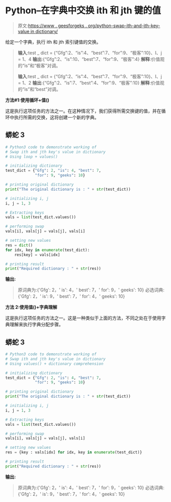 # Python–在字典中交换 ith 和 jth 键的值

> 原文:[https://www . geesforgeks . org/python-swap-ith-and-jth-key-value in dictionary/](https://www.geeksforgeeks.org/python-swap-ith-and-jth-keys-value-in-dictionary/)

给定一个字典，执行 ith 和 jth 索引键值的交换。

> **输入**:test _ dict = {“Gfg”:2、“is”:4、“best”:7、“for”:9、“极客”:10}、I、j = 1、4
> **输出**:{“Gfg”:2、“is”:10、“best”:7、“for”:9、“极客”:4}
> **解释**:价值观的“is”和“极客”对调。
> 
> **输入**:test _ dict = {“Gfg”:2、“is”:4、“best”:7、“for”:9、“极客”:10}、I、j = 1、2
> **输出**:{“Gfg”:2、“is”:7、“best”:4、“for”:9、“极客”:10}
> **解释**:价值观的“is”和“best”对调。

**方法#1:使用循环+值()**

这是执行这项任务的方法之一。在这种情况下，我们获得所需交换键的值，并在循环中执行所需的交换，这将创建一个新的字典。

## 蟒蛇 3

```py
# Python3 code to demonstrate working of 
# Swap ith and jth key's value in dictionary
# Using loop + values()

# initializing dictionary
test_dict = {"Gfg": 2, "is": 4, "best": 7,
             "for": 9, "geeks": 10}

# printing original dictionary
print("The original dictionary is : " + str(test_dict))

# initializing i, j 
i, j = 1, 3

# Extracting keys 
vals = list(test_dict.values())

# performing swap 
vals[i], vals[j] = vals[j], vals[i]

# setting new values 
res = dict()
for idx, key in enumerate(test_dict):
    res[key] = vals[idx]

# printing result 
print("Required dictionary : " + str(res)) 
```

**输出:**

> 原词典为:{'Gfg': 2，' is': 4，' best': 7，' for': 9，' geeks': 10}
> 必选词典:{'Gfg': 2，' is': 9，' best': 7，' for': 4，' geeks': 10}

**方法 2:使用值()+字典理解**

这是执行这项任务的方法之一。这是一种类似于上面的方法，不同之处在于使用字典理解来执行字典分配步骤。

## 蟒蛇 3

```py
# Python3 code to demonstrate working of 
# Swap ith and jth key's value in dictionary
# Using values() + dictionary comprehension

# initializing dictionary
test_dict = {"Gfg": 2, "is": 4, "best": 7, 
             "for": 9, "geeks": 10}

# printing original dictionary
print("The original dictionary is : " + str(test_dict))

# initializing i, j 
i, j = 1, 3

# Extracting keys 
vals = list(test_dict.values())

# performing swap 
vals[i], vals[j] = vals[j], vals[i]

# setting new values 
res = {key : vals[idx] for idx, key in enumerate(test_dict)}

# printing result 
print("Required dictionary : " + str(res)) 
```

**输出:**

> 原词典为:{'Gfg': 2，' is': 4，' best': 7，' for': 9，' geeks': 10}
> 必选词典:{'Gfg': 2，' is': 9，' best': 7，' for': 4，' geeks': 10}
